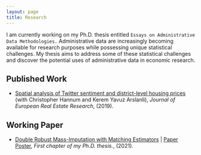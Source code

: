 ```yaml
---
layout: page
title: Research
---
```


I am currently working on my Ph.D. thesis entitled `Essays on Administrative Data Methodologies.` Administrative data are increasingly becoming available for research purposes while possessing unique statistical challenges. My thesis aims to address some of these statistical challenges and discover the potential uses of administrative data in economic research.

## Published Work

- [Spatial analysis of Twitter sentiment and district-level housing prices](https://www.emerald.com/insight/content/doi/10.1108/JERER-08-2018-0036/full/html) (with Christopher Hannum and Kerem Yavuz Arslanli), *Journal of European Real Estate Research*, (2019). 

## Working Paper

- [Double Robust Mass-Imputation with Matching Estimators](https://arxiv.org/abs/2110.09275) | [Paper Poster](https://alfurka.github.io/myfiles/Poster_Presentation.pdf), *First chapter of my Ph.D. thesis.*, (2021).
